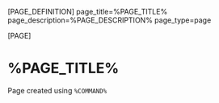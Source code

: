 [PAGE_DEFINITION]
page_title=%PAGE_TITLE%
page_description=%PAGE_DESCRIPTION%
page_type=page

[PAGE]

# %PAGE_TITLE%

Page created using `%COMMAND%`
